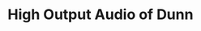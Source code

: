 ---
title: "High Output Audio of Dunn"
url: /dunn/high-output-audio-of-dunn/
shop: Autowerkstatt
---